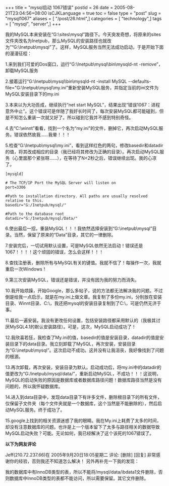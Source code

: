 +++
title = "mysql启动 1067错误"
postid = 26
date = 2005-08-21T23:04:56+08:00
isCJKLanguage = true
toc = false
type = "post"
slug = "mysql1067"
aliases = [ "/post/26.html",]
categories = [ "technology",]
tags = [ "mysql", "server",]
+++


我的MySQL本来安装在“G:\\sites\\mysql”路径下。今天突发奇想，将原来的sites文件夹改名为Inetpub，那么MySQL的安装路径也就改为”“G:\\Inetpub\\mysql”了。这样，MySQL服务当然无法成功启动，于是开始下面的漫漫征程：

1.来到我们可爱的Dos窗口，运行“G:\\Inetpub\\mysql\\bin\\mysqld-nt -remove”，卸载MySQL服务

2.接着运行“G:\\Inetpub\\mysql\\bin\\mysqld-nt -install
MySQL --defaults-file="G:\\Inetpub\\mysql\\my.ini”重新安装MySQL服务，并指定当前的ini文件为MySQL安装目录下的my.ini

3.本来以为大功告成，继续执行“net start
MySQL”，结果出现“错误1067：进程意外中止”。这个错误可是伴随了我好长时间了，每次安装MySQL都可能碰到，但是不知怎么重装一次就又好了。所以碰到它我并不感到特别奇怪。

4.去“C:\\winnt”看看，找到一个名为“my.ini”的文件，删掉它，再次启动MySQL服务。错误依然故我……我晕！！！

5.检查“G:\\Inetpub\\mysql\\my.ini”，看到这样红色的两句，修改basedir和datadir的值，将其改成相应的目录（我已经将其修改为正确的目录）。再次启动MySQL服务（心里面那个紧张呀……），在等待了N\<2秒之后，错误继续出现。我的心凉了。

    [mysqld]

    # The TCP/IP Port the MySQL Server will listen on
    port=3306

    #Path to installation directory. All paths are usually resolved relative to this.
    basedir="G:/Inetpub/mysql/"

    #Path to the database root
    datadir="G:/Inetpub/mysql/Data/"

6.使出最后一招，重装MySQL！！！我依然选择安装到“G:\\inetpub\\mysql”目录。当然，保留了原来的“Data”目录，其它的一律删除。

7.安装完后，一切试用默认设置，可是MySQL依然无法启动！错误还是1067！！！！这个顽固的错误，怎么会这样！！！

8.查找注册表，删除所有与MySQL有关的键值。我就不信了！每操作一次，我就重启一次Windows！

9.第三次安装MySQL，错误还是错误，并没有因为我的努力而消失。

10.我开始烦躁，开始Google，那么多帖子，说的方法都无法解决我的问题。不过倒是给我一点启示，就是在my.ini上做文章。我复制了多份my.ini，分别放在安装目录、Winnt目录、C:\\，我还把mysql的安装目录复制到了C:\\，可是仍然无济于事。

11.最后一遍安装。我没有更改任何设置，包括安装路径都采用默认的（我极其讨厌MySQL4.1的默认安装路径）。可是，这次，MySQL启动成功了！

12.我欣喜若狂，我检查了My.ini的值，basedir的值是安装目录，datadir的值是安装目录下的data目录。我立刻卸载了MySQL，再次安装，安装目录为“G:\\inetpub\\mysql”。这次启动不成功。这并没有让我沮丧，我好像找到了问题的根源。

13.再次卸载，再次安装，安装目录为默认。启动成功后，将my.ini中的datadir的值更改为“G:/inetpub/mysql/data/”，重新启动MySQL，不成功！！！这说明，MySQL的启动失败的原因是数据库或者数据库路径问题！数据库路径当然是没有问题的，所以我怀疑数据库。

14.进入到data目录中，发现data目录下有许多文件，删除根目录下的所有文件，仅保留子文件夹（每个文件夹就是一个数据库，这个当然是不能删除的），然后启动MySQL服务。终于成功了。

15.google上找到的相关资源迷惑了我的眼睛。我在My.ini上耗费了太多的时间，却没有注意数据库的问题。也许是上一个版本留下了太多与路径相关的数据导致MySQL启动失败？可能。无论如何，我已经解决了这个该死的1067错误了。


**以下为网友评论**

</p>
Jeff(210.72.237.66)在 2005年9月20日18:05星期二 评论: [删除] [回复]  
非常感谢你的经验，否则我还不知道怎么解决！  
另外再补充一下我的发现：  

我的数据库中有InnoDB类型的表，所以不能将/mysql/data/ibdata1文件删除，否则数据库中InnoDB类型的表都不能访问，所以需要保留。其它文件删除。

